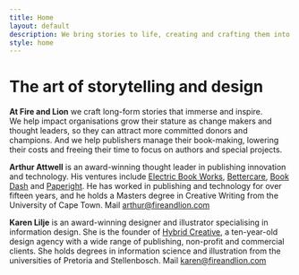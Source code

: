 ```yaml
---
title: Home
layout: default
description: We bring stories to life, creating and crafting them into articles, books and websites that immerse and inspire.
style: home
---
```


# The art of storytelling and&nbsp;design

**At Fire and Lion** we craft long-form stories that immerse and inspire. We&nbsp;help impact organisations grow their stature as change makers and thought leaders, so they can attract more committed donors and champions. And we help publishers manage their book-making, lowering their costs and freeing their time to focus on authors and special projects. 

**Arthur Attwell** is an award-winning thought leader in publishing innovation and technology. His ventures include [Electric Book Works](http://electricbookworks.com), [Bettercare](http://bettercare.co.za), [Book Dash](http://bookdash.org) and [Paperight](http://paperight.com). He has worked in publishing and technology for over fifteen years, and he holds a Masters degree in Creative Writing from the University of Cape Town. Mail [arthur@fireandlion.com](mailto:arthur@fireandlion.com)

**Karen Lilje** is an award-winning designer and illustrator specialising in information design. She is the founder of [Hybrid Creative](http://hybridcreative.co.za), a ten-year-old design agency with a wide range of publishing, non-profit and commercial clients. She holds degrees in information science and illustration from the universities of Pretoria and Stellenbosch. Mail [karen@fireandlion.com](mailto:karen@fireandlion.com)
